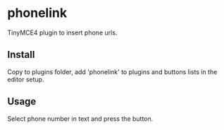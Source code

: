# phonelink
TinyMCE4 plugin to insert phone urls.

## Install

Copy to plugins folder, add 'phonelink' to plugins and buttons lists in the editor setup.

## Usage
Select phone number in text and press the button.